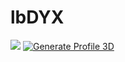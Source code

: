 # lbDYX
![](./profile-3d-contrib/profile-green-animate.svg)
[![Generate Profile 3D](https://github.com/dacortes/dacortes/actions/workflows/profile-3d.yml/badge.svg)](https://github.com/dacortes/dacortes/actions/workflows/profile-3d.yml)
